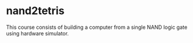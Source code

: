 # nand2tetris
This course consists of building a computer from a single NAND logic gate using hardware simulator.
